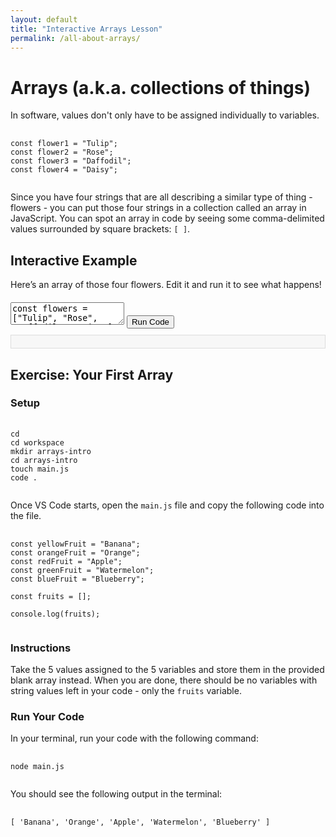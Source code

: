```yaml
---
layout: default
title: "Interactive Arrays Lesson"
permalink: /all-about-arrays/
---
```


<h1>Arrays (a.k.a. collections of things)</h1>
<p>In software, values don't only have to be assigned individually to variables.</p>

<pre>
  <code class="language-js">
const flower1 = "Tulip";
const flower2 = "Rose";
const flower3 = "Daffodil";
const flower4 = "Daisy";
  </code>
</pre>

<p>Since you have four strings that are all describing a similar type of thing - flowers - you can put those four strings in a collection called an array in JavaScript. You can spot an array in code by seeing some comma-delimited values surrounded by square brackets: <code>[ ]</code>.</p>

<h2>Interactive Example</h2>
<p>Here’s an array of those four flowers. Edit it and run it to see what happens!</p>

<div class="code-editor">
  <textarea id="code-example">
const flowers = ["Tulip", "Rose", "Daffodil", "Daisy"];
console.log(flowers);
  </textarea>
  <button onclick="runCode('code-example')">Run Code</button>
  <div id="output-example" class="output"></div>
</div>

<h2>Exercise: Your First Array</h2>

<h3>Setup</h3>
<pre>
  <code class="language-sh">
cd
cd workspace
mkdir arrays-intro
cd arrays-intro
touch main.js
code .
  </code>
</pre>

<p>Once VS Code starts, open the <code>main.js</code> file and copy the following code into the file.</p>

<pre>
  <code class="language-js">
const yellowFruit = "Banana";
const orangeFruit = "Orange";
const redFruit = "Apple";
const greenFruit = "Watermelon";
const blueFruit = "Blueberry";

const fruits = [];

console.log(fruits);
  </code>
</pre>

<h3>Instructions</h3>
<p>Take the 5 values assigned to the 5 variables and store them in the provided blank array instead. When you are done, there should be no variables with string values left in your code - only the <code>fruits</code> variable.</p>

<h3>Run Your Code</h3>
<p>In your terminal, run your code with the following command:</p>

<pre>
  <code class="language-sh">
node main.js
  </code>
</pre>

<p>You should see the following output in the terminal:</p>

<pre>
  <code class="language-sh">
[ 'Banana', 'Orange', 'Apple', 'Watermelon', 'Blueberry' ]
  </code>
</pre>

<script src="https://cdnjs.cloudflare.com/ajax/libs/codemirror/5.65.7/codemirror.min.js"></script>
<script src="https://cdnjs.cloudflare.com/ajax/libs/codemirror/5.65.7/mode/javascript/javascript.min.js"></script>
<script src="https://cdnjs.cloudflare.com/ajax/libs/codemirror/5.65.7/addon/runmode/runmode.min.js"></script>

<script>
function runCode(editorId) {
  const code = document.getElementById(editorId).value;
  const outputElement = document.getElementById('output-' + editorId.split('-')[1]);
  try {
    const result = eval(code);  // Simple eval for demo; not recommended for complex or untrusted code.
    outputElement.innerText = result === undefined ? 'Code ran successfully!' : result;
  } catch (error) {
    outputElement.innerText = 'Error: ' + error.message;
  }
}
</script>

<link rel="stylesheet" href="https://cdnjs.cloudflare.com/ajax/libs/codemirror/5.65.7/codemirror.min.css">
<style>
  .code-editor {
    margin: 20px 0;
  }
  .output {
    background-color: #f7f7f7;
    padding: 10px;
    border: 1px solid #ddd;
    margin-top: 10px;
  }
</style>
